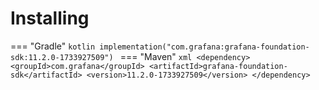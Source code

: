 # Installing

=== "Gradle"
    ```kotlin
    implementation("com.grafana:grafana-foundation-sdk:11.2.0-1733927509")
    ```
=== "Maven"
    ```xml
    <dependency>
        <groupId>com.grafana</groupId>
        <artifactId>grafana-foundation-sdk</artifactId>
        <version>11.2.0-1733927509</version>
    </dependency>
    ```
